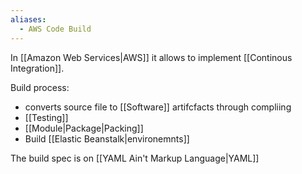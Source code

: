 ```yaml
---
aliases:
  - AWS Code Build
---
```


In [[Amazon Web Services|AWS]] it allows to implement [[Continous Integration]].

Build process:

- converts source file to [[Software]] artifcfacts through compliing
- [[Testing]]
- [[Module|Package|Packing]]
- Build [[Elastic Beanstalk|environemnts]]

The build spec is on [[YAML Ain't Markup Language|YAML]]
